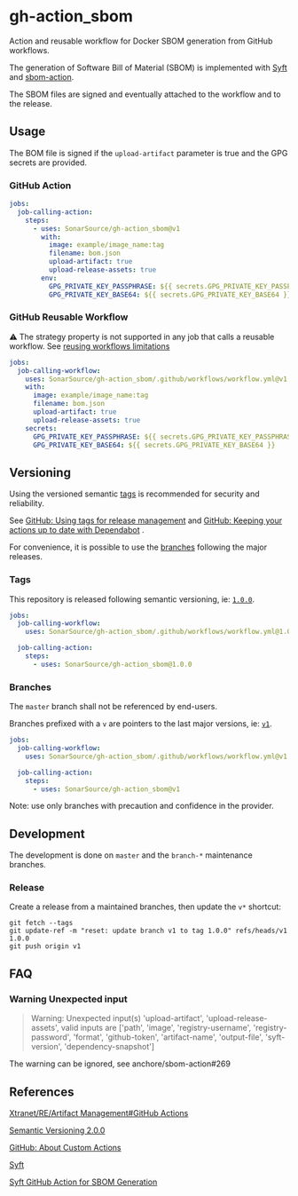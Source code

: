 # gh-action_sbom

Action and reusable workflow for Docker SBOM generation from GitHub workflows.

The generation of Software Bill of Material (SBOM) is implemented with [Syft](https://github.com/anchore/syft)
and [sbom-action](https://github.com/anchore/sbom-action).

The SBOM files are signed and eventually attached to the workflow and to the release.

## Usage

The BOM file is signed if the `upload-artifact` parameter is true and the GPG secrets are provided.

### GitHub Action

```yaml
jobs:
  job-calling-action:
    steps:
      - uses: SonarSource/gh-action_sbom@v1
        with:
          image: example/image_name:tag
          filename: bom.json
          upload-artifact: true
          upload-release-assets: true
        env:
          GPG_PRIVATE_KEY_PASSPHRASE: ${{ secrets.GPG_PRIVATE_KEY_PASSPHRASE }}
          GPG_PRIVATE_KEY_BASE64: ${{ secrets.GPG_PRIVATE_KEY_BASE64 }}
```

### GitHub Reusable Workflow

:warning: The strategy property is not supported in any job that calls a reusable workflow.
See [reusing workflows limitations](https://docs.github.com/en/actions/using-workflows/reusing-workflows#limitations)

```yaml
jobs:
  job-calling-workflow:
    uses: SonarSource/gh-action_sbom/.github/workflows/workflow.yml@v1
    with:
      image: example/image_name:tag
      filename: bom.json
      upload-artifact: true
      upload-release-assets: true
    secrets:
      GPG_PRIVATE_KEY_PASSPHRASE: ${{ secrets.GPG_PRIVATE_KEY_PASSPHRASE }}
      GPG_PRIVATE_KEY_BASE64: ${{ secrets.GPG_PRIVATE_KEY_BASE64 }}
```

## Versioning

Using the versioned semantic [tags](#tags) is recommended for security and reliability.

See [GitHub: Using tags for release management](https://docs.github.com/en/actions/creating-actions/about-custom-actions#using-tags-for-release-management)
and [GitHub: Keeping your actions up to date with Dependabot](https://docs.github.com/en/code-security/supply-chain-security/keeping-your-dependencies-updated-automatically/keeping-your-actions-up-to-date-with-dependabot)
.

For convenience, it is possible to use the [branches](#branches) following the major releases.

### Tags

This repository is released following semantic versioning,
ie: [`1.0.0`](https://github.com/SonarSource/gh-action_sbom/releases/tag/1.0.0).

```yaml
jobs:
  job-calling-workflow:
    uses: SonarSource/gh-action_sbom/.github/workflows/workflow.yml@1.0.0

  job-calling-action:
    steps:
      - uses: SonarSource/gh-action_sbom@1.0.0
```

### Branches

The `master` branch shall not be referenced by end-users.

Branches prefixed with a `v` are pointers to the last major versions, ie: [`v1`](https://github.com/SonarSource/gh-action_sbom/tree/v1).

```yaml
jobs:
  job-calling-workflow:
    uses: SonarSource/gh-action_sbom/.github/workflows/workflow.yml@v1

  job-calling-action:
    steps:
      - uses: SonarSource/gh-action_sbom@v1
```

Note: use only branches with precaution and confidence in the provider.

## Development

The development is done on `master` and the `branch-*` maintenance branches.

### Release

Create a release from a maintained branches, then update the `v*` shortcut:

```shell
git fetch --tags
git update-ref -m "reset: update branch v1 to tag 1.0.0" refs/heads/v1 1.0.0
git push origin v1
```

## FAQ

### Warning Unexpected input

> Warning: Unexpected input(s) 'upload-artifact', 'upload-release-assets',
> valid inputs are ['path', 'image', 'registry-username', 'registry-password', 'format', 'github-token',
> 'artifact-name', 'output-file', 'syft-version', 'dependency-snapshot']

The warning can be ignored, see anchore/sbom-action#269

## References

[Xtranet/RE/Artifact Management#GitHub Actions](https://xtranet-sonarsource.atlassian.net/wiki/spaces/RE/pages/872153170/Artifact+Management#GitHub-Actions)

[Semantic Versioning 2.0.0](https://semver.org/)

[GitHub: About Custom Actions](https://docs.github.com/en/actions/creating-actions/about-custom-actions)

[Syft](https://github.com/anchore/syft)

[Syft GitHub Action for SBOM Generation](https://github.com/anchore/sbom-action)
